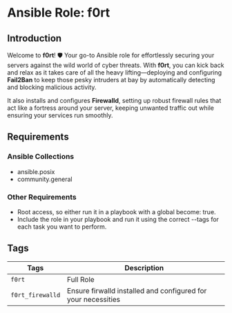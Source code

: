 # Ansible Role: f0rt

## Introduction
Welcome to **f0rt**! 🛡️ Your go-to Ansible role for effortlessly securing your servers against the wild world of cyber threats. With **f0rt**, you can kick back and relax as it takes care of all the heavy lifting—deploying and configuring **Fail2Ban** to keep those pesky intruders at bay by automatically detecting and blocking malicious activity. 

It also installs and configures **Firewalld**, setting up robust firewall rules that act like a fortress around your server, keeping unwanted traffic out while ensuring your services run smoothly.

## Requirements
### Ansible Collections
- ansible.posix
- community.general

### Other Requirements
- Root access, so either run it in a playbook with a global become: true.
- Include the role in your playbook and run it using the correct --tags for each task you want to perform.

## Tags
| **Tags**              | **Description**                                                 |
|-----------------------|-----------------------------------------------------------------|
| `f0rt`                | Full Role                                                       |
| `f0rt_firewalld`      | Ensure firwalld installed and configured for your necessities   |
